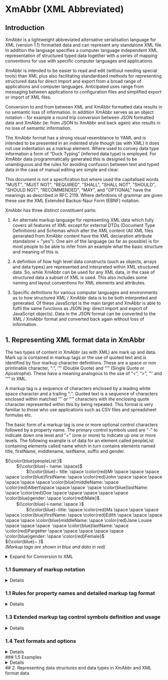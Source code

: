 # **XmAbbr (XML Abbreviated)**

## Introduction

XmAbbr is a lightweight abbreviated alternative serialisation language for XML (version 1.1) formatted data and can represent any standalone XML file. In addition the language specifies a computer language independent XML representation of structured typed data together with a series of mapping conventions for use with specific computer languages and applications.

XmAbbr is intended to be easier to read and edit (without needing special tools) than XML plus also facilitating standardised methods for representing structured data for direct import and export from a broad range of applications and computer languages. Anticipated uses range from messaging between applications to configuration files and simplified export or import of XML files.

Conversion to and from between XML and XmAbbr formatted data results in no semantic loss of information. In addition XmAbbr serves as an object notation – for example a round trip conversion between JSON formatted data and XmAbbr (ie: from JSON to XmAbbr and back again) also results in no loss of semantic information.

The XmAbbr format has a strong visual resemblance to YAML and is intended to be presented in an indented style though (as with XML) it does not use indentation as a markup element. Where used to convey data type information a form of “Duck Typing” (inferred data type) is employed. For XmAbbr data programmatically generated this is designed to be unambiguous and the rules for avoiding confusion between text and typed data in the case of manual editing are simple and clear.

This document is not a specification but where used the capitalised words "MUST", "MUST NOT", "REQUIRED", "SHALL", "SHALL NOT", "SHOULD", "SHOULD NOT", "RECOMMENDED",  "MAY", and       "OPTIONAL" have the meanings as described in RFC 2119. Where definitions of grammar are given these use the XML Extended Backus-Naur Form (EBNF) notation.

XmAbbr has three distinct constituent parts:

1. An alternate markup language for representing XML data which fully covers all features of XML except for external DTDs (Document Type Definitions) and Schemas which alter the XML content (All XML files generated from XmAbbr content have the XML declaration attribute standalone = "yes"). One aim of the language (as far as possible) is for most people to be able to infer from an example what the basic structure and meaning of this is.

2. A definition of how high level data constructs (such as objects, arrays and data types) are represented and interpreted within XML structured data. So, while XmAbbr can be used for any XML data, in the case of structured data a subset of XML is used. This also includes some naming and layout conventions for XML elements and attributes.

3. Specific definitions for various computer languages and environments as to how structured XML / XmAbbr data is to be both interpreted and generated. Of these JavaScript is the main target and XmAbbr is able to fulfil the same functions as JSON (eg: direct import and export of JavaScript objects). Data in the JSON format can be converted to the XML / XmAbbr format and converted back again without loss of information.

## 1. Representing XML format data in XmAbbr

The two types of content in XmAbbr (as with XML) are mark up and data. Mark up is contained in markup tags or the use of quoted text and is identified by four markup character definitions. These are a space or non printinable character, “:”, ‘”’ (Double Quote) and “’” (Single Quote or Apostrophe). These have a meaning analogous to the use of “<”, “>”, ‘”’ and “’” in XML. 

A markup tag is a sequence of characters enclosed by a leading white space character and a trailing “:”.  Quoted text is a sequence of characters enclosed within matched ‘”’ or “’” characters with the enclosing quote character represented within this by being repeated. This format is very familiar to those who use applications such as CSV files and spreadsheet formulas etc.

The basic form of a markup tag is one or more optional control characters followed by a property name. The primary control symbols used are “-” to indicate down one level and “+” (one or more) to indicate up one or more levels. The following example is of data for an element called peopleList containing elements called name which in turn contains elements named title, firstName, middlename, lastName, suffix and gender.

${\color{blue}peopleList:}$  <br>
         ${\color{blue}− name: \space}$  <br>
                 ${\color{blue}− title: \space \color{red}Mr \space \space \space \space \color{blue}firstName: \space \color{red}John \space \space \space \space \space \space \color{blue}middleName: \space \color{red}Albert\space \space \space  \space \color{blue}lastName: \space \color{red}Doe \space \space \space \space \space \color{blue}gender: \space \color{red}Male}$  <br>
         ${\color{blue}＋name:  \space }$  <br>
                 ${\color{blue}−title: \space \color{red}Ms \space \space \space \space \color{blue}firstName: \space \color{red}Edith \space \space \space \space \space \color{blue}middleName: \space \color{red}Jane Lousie \space \space \space  \space \color{blue}lastName: \space \color{red}Pargetter \space \space \space \space \space \color{blue}gender: \space \color{red}Female}$  <br>
                 ${\color{blue}− }$
<br>
*(Markup tags are shown in blue and data in red)* <br>
<details>
<summary> Expand for Conversion to XML </summary>

${\color{blue}ᐸpeopleList}$  <br>
         ${\color{blue}ᐳᐸname}$  <br>
                 ${\color{blue}ᐳᐸtitleᐳ \color{red}Mr \color{blue}ᐸ/titleᐳᐸfirstNameᐳ \color{red}John \color{blue} ᐸ/firstNameᐳᐸmiddleNameᐳ \color{red}Albert \color{blue} ᐸ/middleName}$  <br>
                 ${\color{blue}ᐳᐸlastNameᐳ \color{red}Doe \color{blue}ᐸ/lastNameᐳᐸgenderᐳ \color{red}Male \color{blue} ᐸ/gender}$  <br>
         ${\color{blue}ᐳᐸname }$  <br>
                 ${\color{blue}ᐳᐸtitleᐳ \color{red}Ms \color{blue}ᐸ/titleᐳᐸfirstNameᐳ \color{red}Edith \color{blue} ᐸ/firstNameᐳᐸmiddleNameᐳ \color{red}Jane Lousie  \color{blue} ᐸ/middleName}$  <br>
                 ${\color{blue}ᐳᐸlastNameᐳ \color{red}Pargetter \color{blue}ᐸ/lastNameᐳᐸgenderᐳ \color{red}Female \color{blue} ᐸ/genderᐳ}$  <br>
</details>



### 1.1 Summary of markup notation 
<details>
<summary>   Details </summary>

Before processing any XmAbbr input data is normalised to Unicode NFC (Normalisation Form Canonical Composition). This is however applied before any numeric character references are decoded. Any space or other non-printable character is treated as a word or token delimiter unless within quoted text

#### 1.1.1 Property Name rules

Property names are either standard names or a form of quoted text. A standard name follows the form common in most computer languages of variable names starting with a visible character which is not a symbol nor an ASCII decimal digit (0–9); with digits allowed for following characters. In addition the underline (“_”) character is allowed as both a starting and following character while  hyphen minus (“-”) can be a following character. Within XML the additional characters of “:” and “.” are allowed in property names but are used for specific purposes (such as namespaces) and are not allowed in XmAbbr standard names.
 
<details>
<summary> XML Extended Backus-Naur Form (EBNF) definition </summary>

The rules of the grammar used in XmAbbr for representing XML data are as follows:
<details>
<summary> Expand for a definition of XML EBNF notation </summary>
Each rule in the grammar defines a symbol in the format:  symbol ::= expression<br>

With an expression consisting of various combinations of basic terms, operators and previously defined symbols. Basic terms define a string of one or more characters and consist of:<br>

 * Literal quoted strings – enclosed in by either a single or double quote character (eg: “XXX” or ‘XXX’).
* Unicode character numeric references (ISO 10646) - of the form #xH where H is a hexadecimal integer or #N where N is a base 10 integer (eg: #xF6, #x1F2B2, #67, #65421).
* A character class – enclosed between “[“ and “]” characters and defining one or many possible     values for a single character. This may include either one or more literal characters or one or more Unicode character numeric references and may specify ranges by using a “-” character between two characters or character references. In addition a character class my specify any character except for those given by starting the class with “[^”. Examples of character classes are:

  - #x6D or #155 or [m]  or “m” - all match the single character “m”
  - [#x61-#x7A] or [#141-#172] or [a-z] – all match the lowercase letters “a” to “z”
  - [A-Za-z] or [#141-#172#x41-#x5A] or [a-z] | [A-Z] – all match all letters in the ASCII range
  - [^a-z] or [^#x61-#x7A] – matches any character that is not in the range “a” to “z”

Operators which may be used in combination with basic terms or expressions in order of precedence are:<br>


* Brackets – enclosing expressions in opening and closing brackets “(“ and “)” alters the order of expression evaluation or can be used to make this clear. 
* Occurrence operators – these are postfix operators which follow an expression or term and define how many times this may occur. They are “?” for a single occurrence which is optional, “*” for zero or many occurrences and “+” for one or more. If no occurrence operator is used then the expression or term must occur once.
* But Not operator – this is the infix operator “-” and defines a result which matches the left hand side expression but does not match the right hand side expression. 
* Concatenation – this is an infix operator implied by space(s) between expressions meaning expressions applied in sequence.
* Or operator – this is the infix operator “|” meaning a result which matches either expression.

Examples of expressions are:<br>

* ( [ก-๛]  |  [0-9] )+ – matches one or more characters which are Thai characters or ASCII digits.
* ( “w” | “t” ) “alk” ( “ing” | “ed” | “s” ) ?  - matches any of the words walk, walking, walked, walks, talk, talking, talked or talks (The trailing “?” operator make the alternative endings optional).
* [#x21-#xFE] – [0-9] – matches any printable ASCII character except digits.




Refer to [Extensible Markup Language (XML) 1.1 – Notation ](https://www.w3.org/TR/xml11/#sec-notation)

</details>


 **SingleQuotedText** ::=  [‘] ( [^'] | ( [‘] [‘] ) ) * [‘]<br>
 **DoubleQuotedText** ::=  [“] ( [^”] | ( [“] [“] ) ) * [“]<br>
 **QuotedText** ::=  SingleQuotedText | DoubleQuotedText<br>
 **NonPrintingChar** ::=  [#x00-#x20] | #x7F-#xA0 | [#x2000-#x200A] |#x2028 | #x2029 | #x202F | #x205F | #x3000 <br>
 **WhiteSpace** ::= NonPrintingChar +<br>
 **PrintingChar** ::= [#x21-#x7E] | [#xA1-#x1FFF] | [#x200B-#x2027] | [#x202A-#x202E] | [#x2030-#x205E] | [#x2060-#x2FFF] | [#x3001-#x10FFFF]<br>
 **TokenChar** ::= PrintingChar - [:‘“] <br>
 **TokenText** ::= TokenChar +<br>
 **DecDigit** ::= [0-9]<br>
 **HexDigit** ::= [0-9a-fA-F]<br>
 **HexCharRef** ::= “#” ? [xX] HexDigit HexDigit ?  HexDigit ? HexDigit ? HexDigit ? HexDigit ?<br>
 **DecCharRef** ::= “#” ? DecDigit DecDigit ? DecDigit ? DecDigit ? DecDigit ? DecDigit ? DecDigit ?<br>
 **NumCharRef** ::=   HexCharRef | DecCharRef<br>
 **InterQuoteToken** ::=  TokenText - NumCharRef<br>
 **QuotedTokenOrRefs** ::= QuotedText ( ( NumCharRef | InterQuoteToken ) QuotedText ) + <br>
 **Text** ::= WhiteSpace? ( ( TokenText |  QuotedTokenOrRefs | QuotedText ) WhiteSpace ) +<br>




 **NameStartChar** ::=  | [A-Z] | "_" | [a-z] | [#xC0-#xD6] | [#xD8-#xF6] | [#xF8-#x2FF] | [#x370-#x37D] | [#x37F-#x1FFF] | [#x200C-#x200D] | [#x2070-#x218F] | [#x2C00-#x2FEF] | [#x3001-#xD7FF] | [#xF900-#xFDCF] | [#xFDF0-#xFFFD] | [#x10000-#xEFFFF]<br>
 **NameChar** ::= NameStartChar | "-" | [0-9] | #xB7 | [#x0300-#x036F] | [#x203F-#x2040]<br>
 **Name** ::= NameStartChar ( NameChar ) *<br>
Names ::= Name ( #x20 Name )*
Nmtoken ::= ( NameChar )+
Nmtokens ::= Nmtoken ( #x20 Nmtoken )*
</details>

</details>

### 1.1 Rules for property names and detailed markup tag format 
<details>
<summary>   Details </summary>

Insert text here

</details>

### 1.3 Extended markup tag control symbols definition and usage
 
<details>
<summary>   Details </summary>

Insert text here

</details>

### 1.4 Text formats and options 
<details>
<summary>   Details </summary>

Insert text here

</details>
### 1.5 Examples 
<details>
<summary>   Details </summary>

**ᐸ?xml** version="1.0" encoding="UTF-8"**?ᐳ** <br>
**ᐸDocument** xmlns="urn:iso:std:iso:20022:tech:xsd:pain.008.001.02" xmlns:xsi="www,w3,org/2001/XMLSchema-instance" **ᐳ** <br>
        **ᐸCstmrDrctDbtInitnᐳ** <br>
                **ᐸGrpHdrᐳ** <br>
                        **ᐸMsgIdᐳ**Message 9 200131106**ᐸ/MsgIdᐳ** <br>
                        **ᐸCreDtTmᐳ**2013-10-08T12:57:52**ᐸ/CreDtTmᐳ** <br>
                        **ᐸNbOfTxsᐳ**2**ᐸ/NbOfTxsᐳ** <br>
                        **ᐸCtrlSumᐳ**0.30**ᐸ/CtrlSumᐳ** <br>
                        **ᐸInitgPtyᐳ** <br>
                                **ᐸNmᐳ**PILOTFORETAG B**ᐸ/Nmᐳ** <br>
                                **ᐸIdᐳ** <br>
                                        **ᐸOrgIdᐳ** <br>
                                                **ᐸOthrᐳ** <br>
                                                        **ᐸIdᐳ**3321251633**ᐸ/Idᐳ** <br>
                                                        **ᐸSchmeNmᐳ** <br>
                                                                **ᐸCdᐳ**BANK**ᐸ/Cdᐳ** <br>
                                                        **ᐸ/SchmeNmᐳ** <br>
                                                **ᐸ/Othrᐳ** <br>
                                        **ᐸ/OrgIdᐳ** <br>
                                **ᐸ/Idᐳ** <br>
                        **ᐸ/InitgPtyᐳ** <br>
                **ᐸ/GrpHdrᐳ** <br>
                **ᐸPmtInfᐳ** <br>
                        **ᐸPmtInfIdᐳ**SEND PAYMENT VER 009**ᐸ/PmtInfIdᐳ** <br>
                        **ᐸPmtMtdᐳ**DD**ᐸ/PmtMtdᐳ** <br>
                        **ᐸBtchBookgᐳ**true**ᐸ/BtchBookgᐳ** <br>
                        **ᐸNbOfTxsᐳ**2**ᐸ/NbOfTxsᐳ** <br>
                        **ᐸCtrlSumᐳ**0.30**ᐸ/CtrlSumᐳ** <br>
                        **ᐸPmtTpInfᐳ** <br>
                                **ᐸSvcLvlᐳ** <br>
                                        **ᐸCdᐳ**SEPA**ᐸ/Cdᐳ** <br>
                                **ᐸ/SvcLvlᐳ** <br>
                                **ᐸLclInstrmᐳ** <br>
                                        **ᐸCdᐳ**B2B**ᐸ/Cdᐳ** <br>
                                **ᐸ/LclInstrmᐳ** <br>
                                **ᐸSeqTpᐳ**RCUR**ᐸ/SeqTpᐳ** <br>
                        **ᐸ/PmtTpInfᐳ** <br>
                        **ᐸReqdColltnDtᐳ**2013-11-08**ᐸ/ReqdColltnDtᐳ** <br>
                        **ᐸCdtrᐳ** <br>
                                **ᐸNmᐳ**PILOTFORETAG B**ᐸ/Nmᐳ** <br>
                                **ᐸPstlAdrᐳ** <br>
                                        **ᐸCtryᐳ**DE**ᐸ/Ctryᐳ** <br>
                                **ᐸ/PstlAdrᐳ** <br>
                        **ᐸ/Cdtrᐳ** <br>
                        **ᐸCdtrAcctᐳ** <br>
                                **ᐸIdᐳ** <br>
                                        **ᐸIBANᐳ**NL58HAND0718128982**ᐸ/IBANᐳ** <br>
                                **ᐸ/Idᐳ** <br>
                        **ᐸ/CdtrAcctᐳ** <br>
                        **ᐸCdtrAgtᐳ** <br>
                                **ᐸFinInstnIdᐳ** <br>
                                        **ᐸBICᐳ**HANDNL2A**ᐸ/BICᐳ** <br>
                                **ᐸ/FinInstnIdᐳ** <br>
                        **ᐸ/CdtrAgtᐳ** <br>
                        **ᐸCdtrSchmeIdᐳ** <br>
                                **ᐸIdᐳ** <br>
                                        **ᐸPrvtIdᐳ** <br>
                                                **ᐸOthrᐳ** <br>
                                                        **ᐸIdᐳ**SE92ZZZ3321251633**ᐸ/Idᐳ** <br>
                                                        **ᐸSchmeNmᐳ** <br>
                                                                **ᐸPrtryᐳ**SEPA**ᐸ/Prtryᐳ** <br>
                                                        **ᐸ/SchmeNmᐳ** <br>
                                                **ᐸ/Othrᐳ** <br>
                                        **ᐸ/PrvtIdᐳ** <br>
                                **ᐸ/Idᐳ** <br>
                        **ᐸ/CdtrSchmeIdᐳ** <br>
                        **ᐸDrctDbtTxInfᐳ** <br>
                                **ᐸPmtIdᐳ** <br>
                                        **ᐸEndToEndIdᐳ**BMO1 SEND PROD VER 10 1106**ᐸ/EndToEndIdᐳ** <br>
                                **ᐸ/PmtIdᐳ** <br>
                                **ᐸInstdAmt** Ccy="EUR"**ᐳ**0.20**ᐸ/InstdAmtᐳ** <br>
                                **ᐸChrgBrᐳ**SLEV**ᐸ/ChrgBrᐳ** <br>
                                **ᐸDrctDbtTxᐳ** <br>
                                        **ᐸMndtRltdInfᐳ** <br>
                                                **ᐸMndtIdᐳ**PRODVER8**ᐸ/MndtIdᐳ** <br>
                                                **ᐸDtOfSgntrᐳ**2011-10-01**ᐸ/DtOfSgntrᐳ** <br>
                                        **ᐸ/MndtRltdInfᐳ** <br>
                                **ᐸ/DrctDbtTxᐳ** <br>
                                **ᐸDbtrAgtᐳ** <br>
                                        **ᐸFinInstnIdᐳ** <br>
                                                **ᐸBICᐳ**HANDDEFF**ᐸ/BICᐳ** <br>
                                        **ᐸ/FinInstnIdᐳ** <br>
                                **ᐸ/DbtrAgtᐳ** <br>
                                **ᐸDbtrᐳ** <br>
                                        **ᐸNmᐳ**Pilot B**ᐸ/Nmᐳ** <br>
                                        **ᐸPstlAdrᐳ** <br>
                                                **ᐸCtryᐳ**NL**ᐸ/Ctryᐳ** <br>
                                        **ᐸ/PstlAdrᐳ** <br>
                                        **ᐸIdᐳ** <br>
                                                **ᐸOrgIdᐳ** <br>
                                                        **ᐸOthrᐳ** <br>
                                                                **ᐸIdᐳ**3321251633**ᐸ/Idᐳ** <br>
                                                                **ᐸSchmeNmᐳ** <br>
                                                                        **ᐸCdᐳ**CUST**ᐸ/Cdᐳ** <br>
                                                                **ᐸ/SchmeNmᐳ** <br>
                                                        **ᐸ/Othrᐳ** <br>
                                                **ᐸ/OrgIdᐳ** <br>
                                        **ᐸ/Idᐳ** <br>
                                **ᐸ/Dbtrᐳ** <br>
                                **ᐸDbtrAcctᐳ** <br>
                                        **ᐸIdᐳ** <br>
                                                **ᐸIBANᐳ**DE50514206000011350044**ᐸ/IBANᐳ** <br>
                                        **ᐸ/Idᐳ** <br>
                                **ᐸ/DbtrAcctᐳ** <br>
                                **ᐸRmtInfᐳ** <br>
                                        **ᐸUstrdᐳ**Invoice 1**ᐸ/Ustrdᐳ** <br>
                                **ᐸ/RmtInfᐳ** <br>
                        **ᐸ/DrctDbtTxInfᐳ** <br>
                        **ᐸDrctDbtTxInfᐳ** <br>
                                **ᐸPmtIdᐳ** <br>
                                        **ᐸEndToEndIdᐳ**BMO2 SEND PROD VER 11 1106**ᐸ/EndToEndIdᐳ** <br>
                                **ᐸ/PmtIdᐳ** <br>
                                **ᐸInstdAmt** Ccy="EUR"**ᐳ**0.10**ᐸ/InstdAmtᐳ** <br>
                                **ᐸChrgBrᐳ**SLEV**ᐸ/ChrgBrᐳ** <br>
                                **ᐸDrctDbtTxᐳ** <br>
                                        **ᐸMndtRltdInfᐳ** <br>
                                                **ᐸMndtIdᐳ**PRODVER9**ᐸ/MndtIdᐳ** <br>
                                                **ᐸDtOfSgntrᐳ**2011-10-01**ᐸ/DtOfSgntrᐳ** <br>
                                        **ᐸ/MndtRltdInfᐳ** <br>
                                **ᐸ/DrctDbtTxᐳ** <br>
                                **ᐸDbtrAgtᐳ** <br>
                                        **ᐸFinInstnIdᐳ** <br>
                                                **ᐸBICᐳ**HANDDEFF**ᐸ/BICᐳ** <br>
                                        **ᐸ/FinInstnIdᐳ** <br>
                                **ᐸ/DbtrAgtᐳ** <br>
                                **ᐸDbtrᐳ** <br>
                                        **ᐸNmᐳ**PILOT B**ᐸ/Nmᐳ** <br>
                                        **ᐸPstlAdrᐳ** <br>
                                                **ᐸCtryᐳ**DE**ᐸ/Ctryᐳ** <br>
                                        **ᐸ/PstlAdrᐳ** <br>
                                        **ᐸIdᐳ** <br>
                                                **ᐸOrgIdᐳ** <br>
                                                        **ᐸOthrᐳ** <br>
                                                                **ᐸIdᐳ**5567578793**ᐸ/Idᐳ** <br>
                                                                **ᐸSchmeNmᐳ** <br>
                                                                        **ᐸCdᐳ**CUST**ᐸ/Cdᐳ** <br>
                                                                **ᐸ/SchmeNmᐳ** <br>
                                                        **ᐸ/Othrᐳ** <br>
                                                **ᐸ/OrgIdᐳ** <br>
                                        **ᐸ/Idᐳ** <br>
                                **ᐸ/Dbtrᐳ** <br>
                                **ᐸDbtrAcctᐳ** <br>
                                        **ᐸIdᐳ** <br>
                                                **ᐸIBANᐳ**DE84514206000011350014**ᐸ/IBANᐳ** <br>
                                        **ᐸ/Idᐳ** <br>
                                **ᐸ/DbtrAcctᐳ** <br>
                                **ᐸRmtInfᐳ** <br>
                                        **ᐸUstrdᐳ**Invoice 2**ᐸ/Ustrdᐳ** <br>
                                **ᐸ/RmtInfᐳ** <br>
                        **ᐸ/DrctDbtTxInfᐳ** <br>
                **ᐸ/PmtInfᐳ** <br>
        **ᐸ/CstmrDrctDbtInitnᐳ** <br>
**ᐸ/Documentᐳ** <br>

</details>
## 2. Representing data structures and data types in XmAbbr and XML format data

